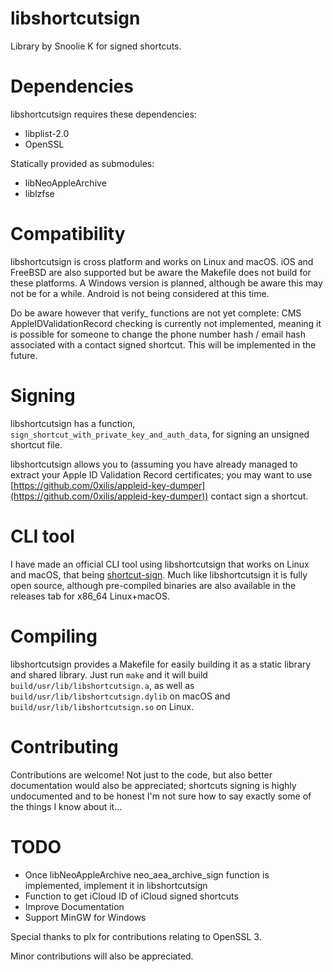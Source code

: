 # libshortcutsign

Library by Snoolie K for signed shortcuts.

# Dependencies

libshortcutsign requires these dependencies:

- libplist-2.0
- OpenSSL

Statically provided as submodules:

- libNeoAppleArchive
- liblzfse

# Compatibility

libshortcutsign is cross platform and works on Linux and macOS. iOS and FreeBSD are also supported but be aware the Makefile does not build for these platforms. A Windows version is planned, although be aware this may not be for a while. Android is not being considered at this time.

Do be aware however that verify_ functions are not yet complete: CMS AppleIDValidationRecord checking is currently not implemented, meaning it is possible for someone to change the phone number hash / email hash associated with a contact signed shortcut. This will be implemented in the future.

# Signing
libshortcutsign has a function, `sign_shortcut_with_private_key_and_auth_data`, for signing an unsigned shortcut file.

libshortcutsign allows you to (assuming you have already managed to extract your Apple ID Validation Record certificates; you may want to use [https://github.com/0xilis/appleid-key-dumper](https://github.com/0xilis/appleid-key-dumper)) contact sign a shortcut.

# CLI tool

I have made an official CLI tool using libshortcutsign that works on Linux and macOS, that being [shortcut-sign](https://github.com/0xilis/shortcut-sign). Much like libshortcutsign it is fully open source, although pre-compiled binaries are also available in the releases tab for x86_64 Linux+macOS.

# Compiling

libshortcutsign provides a Makefile for easily building it as a static library and shared library. Just run `make` and it will build `build/usr/lib/libshortcutsign.a`, as well as `build/usr/lib/libshortcutsign.dylib` on macOS and `build/usr/lib/libshortcutsign.so` on Linux.

# Contributing

Contributions are welcome! Not just to the code, but also better documentation would also be appreciated; shortcuts signing is highly undocumented and to be honest I'm not sure how to say exactly some of the things I know about it...

# TODO

* Once libNeoAppleArchive neo_aea_archive_sign function is implemented, implement it in libshortcutsign
* Function to get iCloud ID of iCloud signed shortcuts
* Improve Documentation
* Support MinGW for Windows

Special thanks to plx for contributions relating to OpenSSL 3.

Minor contributions will also be appreciated.

